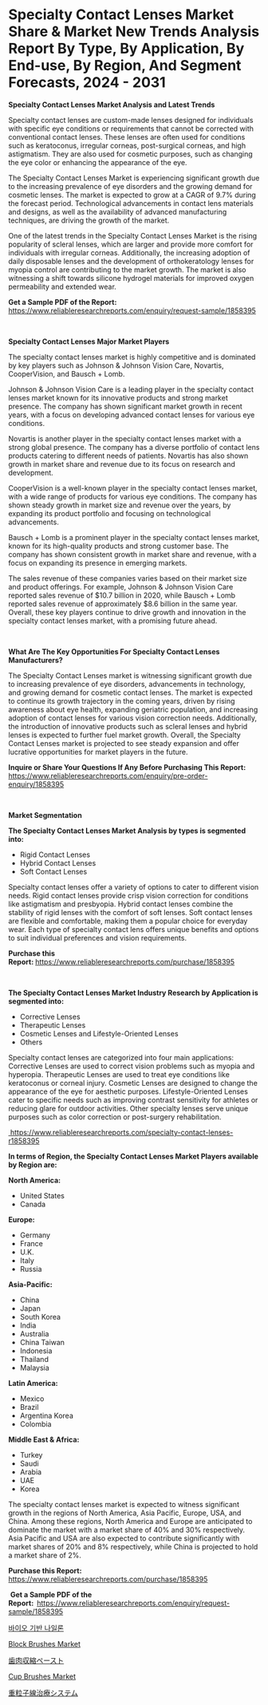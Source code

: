 <p><h1>Specialty Contact Lenses Market Share & Market New Trends Analysis Report By Type, By Application, By End-use, By Region, And Segment Forecasts, 2024 - 2031</h1></p><p><strong>Specialty Contact Lenses Market Analysis and Latest Trends</strong></p>
<p><p>Specialty contact lenses are custom-made lenses designed for individuals with specific eye conditions or requirements that cannot be corrected with conventional contact lenses. These lenses are often used for conditions such as keratoconus, irregular corneas, post-surgical corneas, and high astigmatism. They are also used for cosmetic purposes, such as changing the eye color or enhancing the appearance of the eye.</p><p>The Specialty Contact Lenses Market is experiencing significant growth due to the increasing prevalence of eye disorders and the growing demand for cosmetic lenses. The market is expected to grow at a CAGR of 9.7% during the forecast period. Technological advancements in contact lens materials and designs, as well as the availability of advanced manufacturing techniques, are driving the growth of the market.</p><p>One of the latest trends in the Specialty Contact Lenses Market is the rising popularity of scleral lenses, which are larger and provide more comfort for individuals with irregular corneas. Additionally, the increasing adoption of daily disposable lenses and the development of orthokeratology lenses for myopia control are contributing to the market growth. The market is also witnessing a shift towards silicone hydrogel materials for improved oxygen permeability and extended wear.</p></p>
<p><strong>Get a Sample PDF of the Report:&nbsp;</strong> <a href="https://www.reliableresearchreports.com/enquiry/request-sample/1858395">https://www.reliableresearchreports.com/enquiry/request-sample/1858395</a></p>
<p>&nbsp;</p>
<p><strong>Specialty Contact Lenses Major Market Players</strong></p>
<p><p>The specialty contact lenses market is highly competitive and is dominated by key players such as Johnson & Johnson Vision Care, Novartis, CooperVision, and Bausch + Lomb.</p><p>Johnson & Johnson Vision Care is a leading player in the specialty contact lenses market known for its innovative products and strong market presence. The company has shown significant market growth in recent years, with a focus on developing advanced contact lenses for various eye conditions.</p><p>Novartis is another player in the specialty contact lenses market with a strong global presence. The company has a diverse portfolio of contact lens products catering to different needs of patients. Novartis has also shown growth in market share and revenue due to its focus on research and development.</p><p>CooperVision is a well-known player in the specialty contact lenses market, with a wide range of products for various eye conditions. The company has shown steady growth in market size and revenue over the years, by expanding its product portfolio and focusing on technological advancements.</p><p>Bausch + Lomb is a prominent player in the specialty contact lenses market, known for its high-quality products and strong customer base. The company has shown consistent growth in market share and revenue, with a focus on expanding its presence in emerging markets.</p><p>The sales revenue of these companies varies based on their market size and product offerings. For example, Johnson & Johnson Vision Care reported sales revenue of $10.7 billion in 2020, while Bausch + Lomb reported sales revenue of approximately $8.6 billion in the same year. Overall, these key players continue to drive growth and innovation in the specialty contact lenses market, with a promising future ahead.</p></p>
<p>&nbsp;</p>
<p><strong>What Are The Key Opportunities For Specialty Contact Lenses Manufacturers?</strong></p>
<p><p>The Specialty Contact Lenses market is witnessing significant growth due to increasing prevalence of eye disorders, advancements in technology, and growing demand for cosmetic contact lenses. The market is expected to continue its growth trajectory in the coming years, driven by rising awareness about eye health, expanding geriatric population, and increasing adoption of contact lenses for various vision correction needs. Additionally, the introduction of innovative products such as scleral lenses and hybrid lenses is expected to further fuel market growth. Overall, the Specialty Contact Lenses market is projected to see steady expansion and offer lucrative opportunities for market players in the future.</p></p>
<p><strong>Inquire or Share Your Questions If Any Before Purchasing This Report:</strong> <a href="https://www.reliableresearchreports.com/enquiry/pre-order-enquiry/1858395">https://www.reliableresearchreports.com/enquiry/pre-order-enquiry/1858395</a></p>
<p>&nbsp;</p>
<p><strong>Market Segmentation</strong></p>
<p><strong>The Specialty Contact Lenses Market Analysis by types is segmented into:</strong></p>
<p><ul><li>Rigid Contact Lenses</li><li>Hybrid Contact Lenses</li><li>Soft Contact Lenses</li></ul></p>
<p><p>Specialty contact lenses offer a variety of options to cater to different vision needs. Rigid contact lenses provide crisp vision correction for conditions like astigmatism and presbyopia. Hybrid contact lenses combine the stability of rigid lenses with the comfort of soft lenses. Soft contact lenses are flexible and comfortable, making them a popular choice for everyday wear. Each type of specialty contact lens offers unique benefits and options to suit individual preferences and vision requirements.</p></p>
<p><strong>Purchase this Report:&nbsp;</strong><a href="https://www.reliableresearchreports.com/purchase/1858395">https://www.reliableresearchreports.com/purchase/1858395</a></p>
<p>&nbsp;</p>
<p><strong>The Specialty Contact Lenses Market Industry Research by Application is segmented into:</strong></p>
<p><ul><li>Corrective Lenses</li><li>Therapeutic Lenses</li><li>Cosmetic Lenses and Lifestyle-Oriented Lenses</li><li>Others</li></ul></p>
<p><p>Specialty contact lenses are categorized into four main applications: Corrective Lenses are used to correct vision problems such as myopia and hyperopia. Therapeutic Lenses are used to treat eye conditions like keratoconus or corneal injury. Cosmetic Lenses are designed to change the appearance of the eye for aesthetic purposes. Lifestyle-Oriented Lenses cater to specific needs such as improving contrast sensitivity for athletes or reducing glare for outdoor activities. Other specialty lenses serve unique purposes such as color correction or post-surgery rehabilitation.</p></p>
<p><a href="https://www.reliableresearchreports.com/specialty-contact-lenses-r1858395">&nbsp;https://www.reliableresearchreports.com/specialty-contact-lenses-r1858395</a></p>
<p><strong>In terms of Region, the Specialty Contact Lenses Market Players available by Region are:</strong></p>
<p>
    <p> <strong> North America: </strong>
        <ul>
            <li>United States</li>
            <li>Canada</li>
        </ul>
        </p> 
    <p> <strong> Europe: </strong>
        <ul>
            <li>Germany</li>
            <li>France</li>
            <li>U.K.</li>
            <li>Italy</li>
            <li>Russia</li>
        </ul>
        </p> 
    <p> <strong> Asia-Pacific: </strong>
        <ul>
            <li>China</li>
            <li>Japan</li>
            <li>South Korea</li>
            <li>India</li>
            <li>Australia</li>
            <li>China Taiwan</li>
            <li>Indonesia</li>
            <li>Thailand</li>
            <li>Malaysia</li>
        </ul>
        </p> 
    <p> <strong> Latin America: </strong>
        <ul>
            <li>Mexico</li>
            <li>Brazil</li>
            <li>Argentina Korea</li>
            <li>Colombia</li>
        </ul>
        </p> 
    <p> <strong> Middle East & Africa: </strong>
        <ul>
            <li>Turkey</li>
            <li>Saudi</li>
            <li>Arabia</li>
            <li>UAE</li>
            <li>Korea</li>
        </ul>
    </p>
    </p>
<p><p>The specialty contact lenses market is expected to witness significant growth in the regions of North America, Asia Pacific, Europe, USA, and China. Among these regions, North America and Europe are anticipated to dominate the market with a market share of 40% and 30% respectively. Asia Pacific and USA are also expected to contribute significantly with market shares of 20% and 8% respectively, while China is projected to hold a market share of 2%.</p></p>
<p><strong>Purchase this Report: </strong><a href="https://www.reliableresearchreports.com/purchase/1858395">https://www.reliableresearchreports.com/purchase/1858395</a></p>
<p>&nbsp;<strong>Get a Sample PDF of the Report:&nbsp;&nbsp;</strong><a href="https://www.reliableresearchreports.com/enquiry/request-sample/1858395">https://www.reliableresearchreports.com/enquiry/request-sample/1858395</a></p>
<p><strong></strong></p>
<p><p><a href="https://github.com/khytkeqagplkzqvh/Market-Research-Report-List-2/blob/main/2780790152012.md">바이오 기반 나일론</a></p><p><a href="https://github.com/airdrophunter675/Market-Research-Report-List-1/blob/main/block-brushes-market.md">Block Brushes Market</a></p><p><a href="https://github.com/DwightHuels1/Market-Research-Report-List-1/blob/main/4080500144280.md">歯肉収縮ペースト</a></p><p><a href="https://github.com/aafbctfl75/Market-Research-Report-List-1/blob/main/cup-brushes-market.md">Cup Brushes Market</a></p><p><a href="https://github.com/JanickJohns/Market-Research-Report-List-1/blob/main/7508213144281.md">重粒子線治療システム</a></p></p>